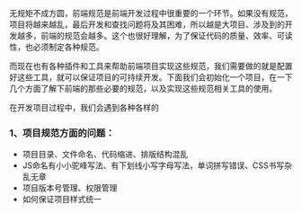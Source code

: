 无规矩不成方圆，前端规范是前端开发过程中很重要的一个环节。如果没有规范，项目将越来越乱，最后开发和查找问题将及其困难，所以越是大项目、涉及到的开发越多，前端的规范会越多。这个也很好理解，为了保证代码的质量、效率、可读性，也必须制定各种规范。

而现在也有各种插件和工具来帮助前端项目实现这些规范，我们需要做的就是配置好这些工具，就可以保证项目的可持续开发。下面我们会初始化一个项目，在一下几个方面了解下前端的那些必要的规范，以及实现这些规范相关工具的使用。

在开发项目过程中，我们会遇到各种各样的

### 1、项目规范方面的问题：

- 项目目录、文件命名、代码缩进、排版结构混乱
- JS命名有小小驼峰写法、有下划线小写字母写法，单词拼写错误、CSS书写杂乱无章
- 项目版本号管理、权限管理
- 如何保证项目样式统一

